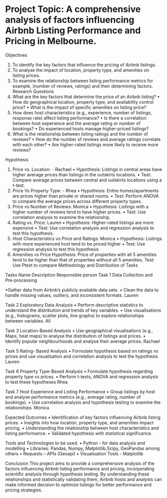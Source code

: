# Project Topic: A comprehensive analysis of factors influencing Airbnb Listing Performance and Pricing in Melbourne.

Objectives
1.	To identify the key factors that influence the pricing of Airbnb listings.
2.	To analyse the impact of location, property type, and amenities on listing prices.
3.	To examine the relationship between listing performance metrics for example, (number of reviews, ratings) and their determining factors.
Research Questions
1.	What are the key factors that determine the price of an Airbnb listing?
•	How do geographical location, property type, and availability control price?
•	What is the impact of specific amenities on listing price?
2.	How does host characteristics (e.g., experience, number of listings, response rate) affect listing performance?
•	Is there a correlation between host experience and the average rating or number of bookings?
•	Do experienced hosts manage higher-priced listings?
3.	What is the relationship between listing ratings and the number of reviews?
•	How do the number of reviews and average ratings correlate with each other?
•	Are higher-rated listings more likely to receive more reviews?

Hypothesis
1.	Price vs. Location: - Rachael
•	Hypothesis: Listings in central areas have higher average prices than listings in the outskirts locations.
•	Test: Compare average prices between central and outskirts locations using a t-test.
2.	Price Vs Property Type: - Rhea
•	Hypothesis: Entire homes/apartments are prices higher than private or shared rooms.
•	Test: Perform ANOVA to compare the average prices across different property types.
3.	Price vs Number of Reviews: Monica
•	Hypothesis: Listings with a higher number of reviews tend to have higher prices.
•	Test: Use correlation analysis to examine the relationship.
4.	Rating vs. Price: Lauren
•	Hypothesis: Higher-rated listings are more expensive
•	Test: Use correlation analysis and regression analysis to test this hypothesis.
5.	Host Characteristics vs Price and Ratings: Monica
•	Hypothesis: Listings with more experienced host tend to be priced higher
•	Test: Use regression analysis to test this hypothesis
6. Amenities vs Price
   Hypothesis: Price of properties with all 5 amenities tend to be higher than that of properties without all 5 amenities.
   Test: Use Ptest to compare
Methodology and Distribution of Tasks

Tasks	Name	Description	Responsible person
Task 1	Data Collection and Pre-processing

•Gather data from Airbnb’s publicly available data sets.
•	Clean the data to handle missing values, outliers, and inconsistent formats.
	Lauren
 
Task 2	Exploratory Data Analysis	•	Perform descriptive statistics to understand the distribution and trends of key variables.
•	Use visualisations (e.g., histograms, scatter plots, line graphs) to explore relationships between variables.	All

Task 3	Location-Based Analysis	•	Use geographical visualisations (e.g., Maps, heat maps) to analyse the distribution of listings and prices.
•	Identify popular neighbourhoods and analyse their average prices.	Rachael

Task 5	Rating- Based Analysis	•	Formulate hypothesis based on ratings vs prices and use visualisation and correlation analysis to test the hypothesis	Lauren

Task 6	Property Type-Based Analysis	•	Formulate hypothesis regarding property type vs prices.
•	Perform t-tests, ANOVA and regression analysis to test these hypotheses	Rhea

Task 7	Host Experience and Listing Performance	•	Group listings by host and analyse performance metrics (e.g., average rating, number of bookings).
•	Use correlation analysis and hypothesis testing to examine the relationships.	Monica

Expected Outcomes
•	Identification of key factors influencing Airbnb listing prices.
•	Insights into how location, property type, and amenities impact pricing.
•	Understanding the relationship between host characteristics and listing performance.
•	Validated hypothesis with statistical significance.

Tools and Technologies to be used.
•	Python - for data analysis and modelling
•	Libraries: Pandas, Numpy, Matplotlib,Scipy, GeoPandas among others
•	Requests – APIs (Geoapi)
•	Visualisation Tools - Matplotlib

Conclusion
This project aims to provide a comprehensive analysis of the factors influencing Airbnb listing performance and pricing, incorporating scientific analysis through hypothesis testing. By understanding these relationships and statistically validating them, Airbnb hosts and analysts can make informed decision to optimize listings for better performance and pricing strategies.

    
 

 


